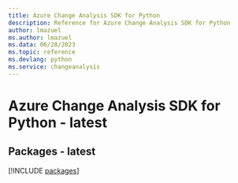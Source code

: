 ```yaml
---
title: Azure Change Analysis SDK for Python
description: Reference for Azure Change Analysis SDK for Python
author: lmazuel
ms.author: lmazuel
ms.data: 06/28/2023
ms.topic: reference
ms.devlang: python
ms.service: changeanalysis
---
```

# Azure Change Analysis SDK for Python - latest
## Packages - latest
[!INCLUDE [packages](change-analysis-index.md)]